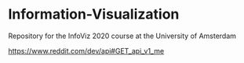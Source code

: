 # Information-Visualization
Repository for the InfoViz 2020 course at the University of Amsterdam

https://www.reddit.com/dev/api#GET_api_v1_me
